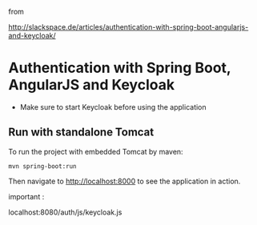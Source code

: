 from 

http://slackspace.de/articles/authentication-with-spring-boot-angularjs-and-keycloak/

# Authentication with Spring Boot, AngularJS and Keycloak

- Make sure to start Keycloak before using the application

## Run with standalone Tomcat

To run the project with embedded Tomcat by maven:

    mvn spring-boot:run
  
Then navigate to [http://localhost:8000](http://localhost:8000) to see the application in action.

important : 

localhost:8080/auth/js/keycloak.js


